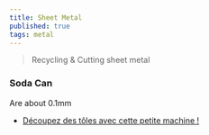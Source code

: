 ```yaml
---
title: Sheet Metal
published: true
tags: metal
---
```

> Recycling & Cutting sheet metal

### Soda Can
Are about 0.1mm 

- [Découpez des tôles avec cette petite machine !](https://www.youtube.com/watch?v=AKVGbrK1mh0)
